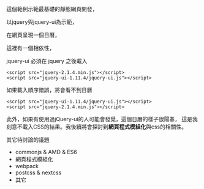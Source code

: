這個範例示範最基礎的靜態網頁開發，

以jquery與jquery-ui為示範，

在網頁呈現一個日曆，

這裡有一個相依性，

jquery-ui 必須在 jquery 之後載入

    <script src="jquery-2.1.4.min.js"></script>
    <script src="jquery-ui-1.11.4/jquery-ui.js"></script>

如果載入順序錯誤，將會看不到日曆

    <script src="jquery-ui-1.11.4/jquery-ui.js"></script>
    <script src="jquery-2.1.4.min.js"></script>
    
此外，如果有使用過jQuery-ui的人可能會發覺，這個日曆的樣子很陽春，
這是我刻意不載入CSS的結果。我後續將會探討到**網頁程式模組化**與css的相關性。

其它待討論的議題

- commonjs & AMD & ES6
- 網頁程式模組化
- webpack
- postcss & nextcss
- 其它